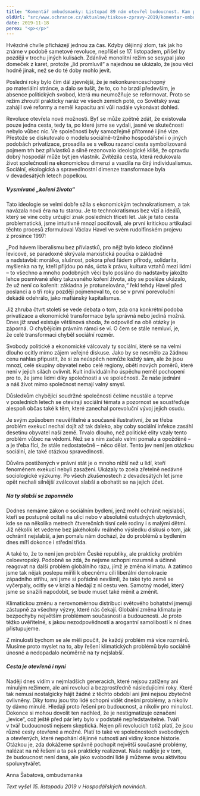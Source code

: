 ```yaml
---
title: "Komentář ombudsmanky: Listopad 89 nám otevřel budoucnost. Kam půjdeme?"
oldUrl: "src/www.ochrance.cz/aktualne/tiskove-zpravy-2019/komentar-ombudsmanky-listopad-89-nam-otevrel-budoucnost-kam-pujdeme"
date: 2019-11-18
perex: "<p></p>"
---
```


<!-- imported from the old website -->

<p>Hvězdné chvíle přicházejí jednou za čas. Kdyby dějinný zlom, tak jak ho známe v podobě sametové revoluce, nepřišel se 17. listopadem, přišel by později v trochu jiných kulisách. Zdánlivě monolitní režim se sesypal jako domeček z karet, protože „lid promluvil“ a najednou se ukázalo, že jsou věci hodně jinak, než se do té doby mohlo jevit.</p> <p>Poslední roky bylo čím dál zjevnější, že je nekonkurenceschopný po materiální stránce, a dalo se tušit, že to, co ho brzdí především, je absence politických svobod, která mu neumožňuje se reformovat. Proto se režim zhroutil prakticky naráz ve všech zemích poté, co Sovětský svaz zahájil své reformy a neměl kapacitu ani vůli nadále vykonávat dohled.</p> <p>Revoluce otevřela nové možnosti. Byť se může zpětně zdát, že existovala pouze jedna cesta, tedy ta, po které jsme se vydali, jasné ve skutečnosti nebylo vůbec nic. Ve společnosti byly samozřejmě přítomné i jiné vize. Přestože se diskutovalo o modelu sociálně-tržního hospodářství i o jiných podobách privatizace, prosadila se s velkou razancí cesta symbolizovaná pojmem trh bez přívlastků a silně rezonovalo ideologické klišé, že opravdu dobrý hospodář může být jen vlastník. Zvítězila cesta, která redukovala život společnosti na ekonomickou dimenzi a vsadila na čirý individualismus. Sociální, ekologická a spravedlnostní dimenze transformace byla v devadesátých letech popelkou.</p> <h5>Vysmívané „koření života“</h5> <p>Tato ideologie se velmi dobře sžila s ekonomickým technokratismem, a tak navázala nová éra na tu starou. Je to technokratismus bez vizí a ideálů, který se vine coby určující znak posledních třiceti let. Jak je tato cesta problematická, jsme intuitivně mnozí pociťovali, ale první kritickou artikulaci těchto procesů zformuloval Václav Havel ve svém rudolfinském projevu z prosince 1997:</p> <p>„Pod hávem liberalismu bez přívlastků, pro nějž bylo kdeco zločinně levicové, se paradoxně skrývala marxistická poučka o základně a nadstavbě: morálka, slušnost, pokora před řádem přírody, solidarita, myšlenka na ty, kteří přijdou po nás, úcta k právu, kultura vztahů mezi lidmi – to všechno a mnoho podobných věcí bylo posláno do nadstavby jakožto lehce posmívané sféry takzvaného koření života, aby se posléze ukázalo, že už není co kořenit: základna je protunelována,“ řekl tehdy Havel před poslanci a o tři roky později pojmenoval to, co se v první porevoluční dekádě odehrálo, jako mafiánský kapitalismus.</p> <p>Již zhruba čtvrt století se vede debata o tom, zda ona konkrétní podoba privatizace a ekonomické transformace byla správná nebo jediná možná. Dnes již snad existuje většinová shoda, že odpověď na obě otázky je záporná. O chybějícím právním rámci se ví. O čem se stále nemluví, je, že celé transformaci chyběl sociální rozměr.</p> <p>Svobody politické a ekonomické válcovaly ty sociální, které se na velmi dlouho ocitly mimo zájem veřejné diskuse. Jako by se nesmělo za žádnou cenu nahlas připustit, že si za neúspěch nemůže každý sám, ale že jsou mnozí, celé skupiny obyvatel nebo celé regiony, obětí nových poměrů, které není v jejich silách ovlivnit. Kult individuálního úspěchu neměl pochopení pro to, že jsme lidmi díky společnosti a ve společnosti. Že naše jednání a náš život mimo společnost nemají valný smysl.</p> <p>Důsledkům chybějící soudržné společnosti čelíme neustále a teprve v posledních letech se otevírají sociální témata a pozornost se soustřeďuje alespoň občas také k těm, které zanechal porevoluční vývoj jejich osudu.</p> <p>Je svým způsobem neuvěřitelné a současně ilustrativní, že se třeba problém exekucí nechal dojít až tak daleko, aby coby sociální infekce zasáhl desetinu obyvatel naší země. Trvalo dlouho, než politické elity vzaly tento problém vůbec na vědomí. Než se s ním začalo velmi pomalu a opožděně – a je třeba říci, že stále nedostatečně – něco dělat. Tento jev není jen otázkou sociální, ale také otázkou spravedlnosti.</p> <p>Důvěra postižených v právní stát je o mnoho nižší než u lidí, kteří fenoménem exekucí nebyli zasaženi. Ukázaly to zcela zřetelně nedávné sociologické výzkumy. Po všech zkušenostech z devadesátých let jsme opět nechali silnější zválcovat slabší a obohatit se na jejich účet.</p> <h5>Na ty slabší se zapomnělo</h5> <p>Dodnes nemáme zákon o sociálním bydlení, jenž mohl ochránit nejslabší, kteří se postupně ocitali na ulici nebo v absolutně ostudných ubytovnách, kde se na několika metrech čtverečních tísní celé rodiny i s malými dětmi. Již několik let vedeme bez jakéhokoliv reálného výsledku diskusi o tom, jak ochránit nejslabší, a jen pomalu nám dochází, že do problémů s bydlením dnes míří dokonce i střední třída.</p> <p>A také to, že to není jen problém České republiky, ale prakticky problém celoevropský. Podobně se zdá, že nejsme schopni rozumně a účinně reagovat na další problém globálního rázu, jímž je změna klimatu. A zatímco jsme tak nějak poslepu mířili k obecnému cíli liberální demokracie západního střihu, ani jsme si pořádně nevšimli, že také tyto země se vyčerpaly, ocitly se v krizi a hledají z ní cestu ven. Samotný model, který jsme se snažili napodobit, se bude muset také měnit a změnit.</p> <p>Klimatickou změnu a nerovnoměrnou distribuci světového bohatství jmenuji zástupně za všechny výzvy, které nás čekají. Globální změna klimatu je bezpochyby největším problémem současnosti a budoucnosti. Je proto těžko uvěřitelné, s jakou nezodpovědností a arogantní samolibostí k ní dnes přistupujeme.</p> <p>Z minulosti bychom se ale měli poučit, že každý problém má více rozměrů. Musíme proto myslet na to, aby řešení klimatických problémů bylo sociálně únosné a nedopadalo neúměrně na ty nejslabší.</p> <h5>Cesta je otevřená i nyní</h5> <p>Naději dnes vidím v nejmladších generacích, které nejsou zatíženy ani minulým režimem, ale ani revolucí a bezprostředně následujícími roky. Které tak nemusí nostalgicky hájit žádné z těchto období ani jimi nejsou zbytečně ovlivněny. Díky tomu jsou tito lidé schopni vidět dnešní problémy, a nikoliv ty dávno minulé. Hledají proto řešení pro budoucnost, a nikoliv pro minulost. Dokonce si mohou dovolit ten nadhled, že je nestigmatizuje označení „levice“, což ještě před pár lety bylo v podstatě nepředstavitelné. Tváří v tvář budoucnosti nejsem skeptická. Nejen při revolucích totiž platí, že jsou různé cesty otevřené a možné. Platí to také ve společnostech svobodných a otevřených, které nepohání dějinné nutnosti ani vidiny konce historie. Otázkou je, zda dokážeme správně pochopit největší současné problémy, nalézat na ně řešení a ta pak prakticky realizovat. Naše naděje je v tom, že budoucnost není daná, ale jako svobodní lidé ji můžeme svou aktivitou spoluvytvářet.</p><p>Anna Šabatová, ombudsmanka</p><p><i>Text vyšel 15. listopadu 2019 v Hospodářských novinách.</i></p>
